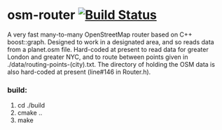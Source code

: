 # osm-router [![Build Status](https://travis-ci.org/osm-router/osm-router.svg?branch=master)](https://travis-ci.org/osm-router/osm-router)

A very fast many-to-many OpenStreetMap router based on C++ boost::graph.  Designed to work in a designated area, and so reads data from a
planet.osm file. Hard-coded at present to read data for greater London and greater NYC, and to route between points given in
./data/routing-points-(city).txt. The directory of holding the OSM data is also hard-coded at present (line#146 in Router.h).

### build:
1. cd ./build  
2. cmake ..  
3. make
